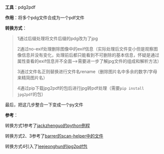 **工具**：pdg2pdf

**作用**：将多个pdg文件合成为一个pdf文件

**转换方式**：

>1通过后缀处理将文件后缀的pdg改为了jpg
>
>2通过no-exif处理删除图像中的exif信息（实际处理后文件变小但是观察图像信息并没有变化，处理前后都只能看到不可删除的基本信息，怀疑是通过属性查看的exif信息并不全面-->需要进一步了解jpg文件的组成和解析方法）
>
>3通过文件名正则替换进行文件名rename（删除图片名中多余的数字/字母来精简图片名）
>
>4通过pip下载jpg2pdf的包后进行jpg转pdf处理（需要`pip install jpg2pdf`的包）
>
最后，把这几步整合一下变成一个py文件

**参考**：

转换方式1参考了[jackzhenguo的python例程](https://github.com/jackzhenguo/python-small-examples/blob/master/md/105.md "py")

转换方式2、3参考了[barrer的scan-helper中的文件](https://github.com/barrer/scan-helper "scan")

转换方式4引入了[leejeonghun的jpg2pdf包](https://github.com/leejeonghun/jpg2pdf)



